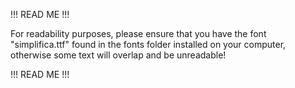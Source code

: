 !!! READ ME !!!

For readability purposes, please ensure that you have the font "simplifica.ttf" found in the fonts folder installed on your computer, otherwise some text will overlap and be unreadable!

!!! READ ME !!!
